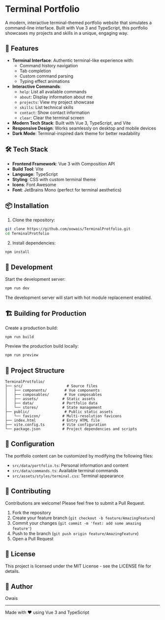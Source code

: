 # Terminal Portfolio

A modern, interactive terminal-themed portfolio website that simulates a command-line interface. Built with Vue 3 and TypeScript, this portfolio showcases my projects and skills in a unique, engaging way.

## 🌟 Features

- **Terminal Interface**: Authentic terminal-like experience with:
  - Command history navigation
  - Tab completion
  - Custom command parsing
  - Typing effect animations
- **Interactive Commands**:
  - `help`: List all available commands
  - `about`: Display information about me
  - `projects`: View my project showcase
  - `skills`: List technical skills
  - `contact`: Show contact information
  - `clear`: Clear the terminal screen
- **Modern Tech Stack**: Built with Vue 3, TypeScript, and Vite
- **Responsive Design**: Works seamlessly on desktop and mobile devices
- **Dark Mode**: Terminal-inspired dark theme for better readability

## 🛠️ Tech Stack

- **Frontend Framework**: Vue 3 with Composition API
- **Build Tool**: Vite
- **Language**: TypeScript
- **Styling**: CSS with custom terminal theme
- **Icons**: Font Awesome
- **Font**: JetBrains Mono (perfect for terminal aesthetics)

## 📦 Installation

1. Clone the repository:

```bash
git clone https://github.com/oowais/TerminalProtfolio.git
cd TerminalProtfolio
```

2. Install dependencies:

```bash
npm install
```

## 🚀 Development

Start the development server:

```bash
npm run dev
```

The development server will start with hot module replacement enabled.

## 🏗️ Building for Production

Create a production build:

```bash
npm run build
```

Preview the production build locally:

```bash
npm run preview
```

## 📁 Project Structure

```
TerminalProtfolio/
├── src/                    # Source files
│   ├── components/        # Vue components
│   ├── composables/       # Vue composables
│   ├── assets/           # Static assets
│   ├── data/             # Portfolio data
│   └── stores/           # State management
├── public/                # Public static assets
│   └── favicon/          # Multi-resolution favicons
├── index.html            # Entry HTML file
├── vite.config.ts        # Vite configuration
└── package.json          # Project dependencies and scripts
```

## 🔧 Configuration

The portfolio content can be customized by modifying the following files:

- `src/data/portfolio.ts`: Personal information and content
- `src/data/commands.ts`: Available terminal commands
- `src/assets/styles/terminal.css`: Terminal appearance

## 🤝 Contributing

Contributions are welcome! Please feel free to submit a Pull Request.

1. Fork the repository
2. Create your feature branch (`git checkout -b feature/AmazingFeature`)
3. Commit your changes (`git commit -m 'feat: add some amazing feature'`)
4. Push to the branch (`git push origin feature/AmazingFeature`)
5. Open a Pull Request

## 📄 License

This project is licensed under the MIT License - see the LICENSE file for details.

## 👤 Author

Owais

---

Made with ❤️ using Vue 3 and TypeScript
